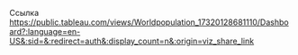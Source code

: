 Ссылка https://public.tableau.com/views/Worldpopulation_17320128681110/Dashboard?:language=en-US&:sid=&:redirect=auth&:display_count=n&:origin=viz_share_link
